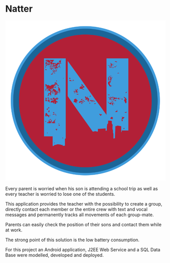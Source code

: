 # Natter
![alt tag](https://github.com/fnobilia/Natter/blob/master/graphic/Icon.png)

Every parent is worried when his son is attending a school trip as well as every teacher is worried to lose one of the students.

This application provides the teacher with the possibility to create a group, directly contact each member or the entire crew with text and vocal messages and permanently tracks all movements of each group-mate.

Parents can easily check the position of their sons and contact them while at work.

The strong point of this solution is the low battery consumption.

For this project an Android application, J2EE Web Service and a SQL Data Base were modelled, developed and deployed.
